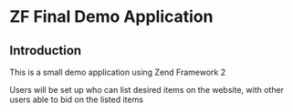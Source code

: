 ZF Final Demo Application
=======================

Introduction
------------
This is a small demo application using Zend Framework 2

Users will be set up who can list desired items on the website, with other users able to bid on the listed items
